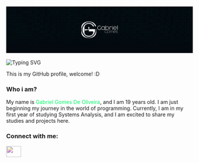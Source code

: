 [![MasterHead](https://github.com/GabrielGomesOliveira/GabrielGomesOliveira/blob/main/BannerGithub.png)](https://github.com/GabrielGomesOliveira)

![Typing SVG](https://readme-typing-svg.herokuapp.com?font=Fira+Code&weight=50&size=15&pause=1000&color=09F76A&random=false&width=435&lines=Hello%2C+world)

This is my GitHub profile, welcome! :D

### Who i am?
My name is <span style="color: #09F76AFF;"> Gabriel Gomes De Oliveira</span>, and I am 19 years old. I am just beginning my journey in the world of programming. Currently, I am in my first year of studying Systems Analysis, and I am excited to share my studies and projects here.

<h3 align="left">Connect with me:</h3>
<p align="left">
<a href="https://www.linkedin.com/in/gabrielgomesdeoliveira/" target="blank"><img align="center" src="https://cdn.jsdelivr.net/npm/simple-icons@3.0.1/icons/linkedin.svg" alt="" height="30" width="40" style="filter: hue-rotate(180deg);" /></a>

</p>
